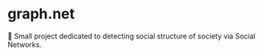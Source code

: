 # graph.net
:microscope: Small project dedicated to detecting social structure of society via Social Networks.
